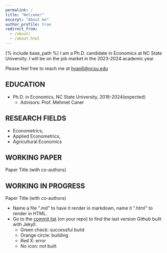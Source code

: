 ```yaml
---
permalink: /
title: "Welcome!"
excerpt: "About me"
author_profile: true
redirect_from: 
  - /about/
  - /about.html
---
```

{% include base_path %}
I am a Ph.D. candidate in Economics at NC State University.
I will be on the job market in the 2023-2024 academic year.

Please feel free to reach me at  hyan6@ncsu.edu




## EDUCATION
* Ph.D. in Economics, NC State University, 2018-2024(expected)
  * Advisors: Prof. Mehmet Caner
## RESEARCH FIELDS
 * Econometrics, 
 * Applied Econometrics,
 * Agricultural Economics

## WORKING PAPER
Paper Title
(with co-authors)
## WORKING IN PROGRESS
Paper Title (with co-authors)
* Name a file ".md" to have it render in markdown, name it ".html" to render in HTML.
* Go to the [commit list](https://github.com/academicpages/academicpages.github.io/commits/master) (on your repo) to find the last version Github built with Jekyll. 
  * Green check: successful build
  * Orange circle: building
  * Red X: error
  * No icon: not built
